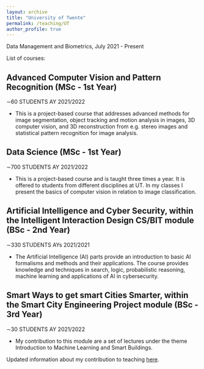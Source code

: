 ```yaml
---
layout: archive
title: "University of Twente"
permalink: /teaching/UT
author_profile: true
---
```


Data Management and Biometrics, July 2021 - Present

List of courses:

## Advanced Computer Vision and Pattern Recognition (MSc - 1st Year)  
∼60 STUDENTS AY 2021/2022
* This is a project-based course that addresses advanced methods for image segmentation, object tracking and motion analysis in images, 3D computer vision, and 3D reconstruction from e.g. stereo images and statistical pattern recognition for image analysis.

## Data Science (MSc - 1st Year)  
∼700 STUDENTS AY 2021/2022
* This is a project-based course and is taught three times a year. It is offered to students from different disciplines at UT. In my classes I present the basics of computer vision in relation to image classification.

## Artificial Intelligence and Cyber Security, within the Intelligent Interaction Design CS/BIT module (BSc - 2nd Year)
∼330 STUDENTS AYs 2021/2021 
* The Artificial Intelligence (AI) parts provide an introduction to basic AI formalisms and methods and their applications. The course provides knowledge and techniques in search, logic, probabilistic reasoning, machine learning and applications of AI in cybersecurity.

## Smart Ways to get smart Cities Smarter, within the Smart City Engineering Project module (BSc - 3rd Year)
∼30 STUDENTS AY 2021/2022
* My contribution to this module are a set of lectures under the theme Introduction to Machine Learning and Smart Buildings.

Updated information about my contribution to teaching <u><a href="[https://pubmed.ncbi.nlm.nih.gov/31199277/](https://people.utwente.nl/e.talaveramartinez?tab=education)" target="_blank">here</a></u>.
